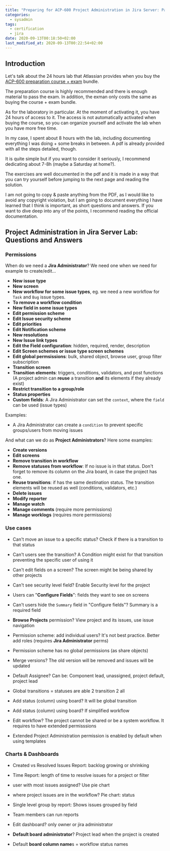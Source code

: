 ```yaml
---
title: "Preparing for ACP-600 Project Administration in Jira Server: Part II Labs"
categories:
  - sysadmin
tags:
  - certification
  - jira
date: 2020-09-13T00:18:50+02:00
last_modified_at: 2020-09-13T00:22:54+02:00
---
```


## Introduction

Let's talk about the 24 hours lab that Atlassian provides when you buy the [ACP-600 preparation course + exam](https://training.atlassian.com/course/project-administration-in-jira-server) bundle.

The preparation course is highly recommended and there is enough material to pass the exam. In addition, the exman only costs the same as buying the course + exam bundle.

As for the laboratory in particular. At the moment of activating it, you have 24 hours of access to it. The access is not automatically activated when buying the course, so you can organize yourself and activate the lab when you have more free time.

In my case, I spent about 8 hours with the lab, including documenting everything I was doing + some breaks in between. A pdf is already provided with all the steps detailed, though.

It is quite simple but if you want to consider it seriously, I recommend dedicating about 7-8h (maybe a Saturday at home?).

The exercises are well documented in the pdf and it is made in a way that you can try yourself before jumping to the next page and reading the solution.

I am not going to copy & paste anything from the PDF, as I would like to avoid any copyright violation, but I am going to document everything I have learned that I think is important, as short questions and answers. If you want to dive deep into any of the points, I recommend reading the official documentation.


##  Project Administration in Jira Server Lab: Questions and Answers

### Permissions

When do we need a **Jira Administrator**? We need one when we need for example to create/edit...

- **New issue type**
- **New screen**
- **New workflow for some issue types**, eg. we need a new workflow for `Task` and `Bug` issue types.
- **To remove a workflow condition**
- **New field in some issue types**
- **Edit permission scheme**
- **Edit Issue security scheme**
- **Edit priorities**
- **Edit Notification scheme**
- **New resolutions**
- **New Issue link types**
- **Edit the Field configuration**: hidden, required, render, description
- **Edit Screen schemes or issue type screen schemes**
- **Edit global permsissions**: bulk, shared object, browse user, group filter subscription
- **Transition screen**
- **Transition elements**: triggers, conditions, validators, and post functions (A project admin can **reuse** a transition **and** its elements if they already exist)
- **Restrict transition to a group/role**
- **Status properties**
- **Custom fields**: A Jira Administrator can set the `context`, where the `field` can be used (issue types)

Examples:

- A Jira Administrator can create a `condition` to prevent specific groups/users from moving issues

And what can we do as **Project Administrators**? Here some examples:

- **Create versions**
- **Edit screens**
- **Remove transition in workflow**
- **Remove statuses from workflow**: If no issue is in that status. Don't forget to remove its column on the Jira board, in case the project has one.
- **Reuse transitions**: if has the same destination status. The transition elements will be reused as well (conditions, validators, etc.)
- **Delete issues**
- **Modify reporter**
- **Manage watch**
- **Manage comments** (require more permissions)
- **Manage worklogs** (requires more permissions)


### Use cases

- Can't move an issue to a specific status? Check if there is a transition to that status
- Can't users see the transition? A Condition might exist for that transition preventing the specific user of using it
- Can't edit fields on a screen? The screen might be being shared by other projects
- Can't see security level field? Enable Security level for the project

- Users can "**Configure Fields**": fields they want to see on screens
- Can't users hide the `Summary` field in "Configure fields"? Summary is a required field

- **Browse Projects** permission? View project and its issues, use issue navigation

- Permission scheme: add individual users? It's not best practice. Better add roles (requires **Jira Administrator** perms)
- Permission scheme has no global permissions (as share objects)

- Merge versions? The old version will be removed and issues will be updated
- Default Assignee? Can be: Component lead, unassigned, project default, project lead

- Global transitions = statuses are able 2 transition 2 all
- Add status (column) using board? It will be global transition
- Add status (column) using board? If simplified workflow

- Edit workflow? The project cannot be shared or be a system workflow. It requires to have extended permisssions
- Extended Project Administration permission is enabled by default when using templates

### Charts & Dashboards

- Created vs Resolved Issues Report: backlog growing or shrinking
- Time Report: length of time to resolve issues for a project or filter
- user with most issues assigned? Use pie chart
- where project issues are in the workflow? Pie chart: status
- Single level group by report: Shows issues grouped by field
- Team members can run reports

- Edit dashboard? only owner or jira administrator

- **Default board administrator**? Project lead when the project is created
- Default **board column name**s = workflow status names
